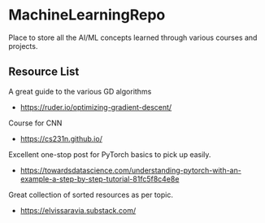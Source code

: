 # MachineLearningRepo
Place to store all the AI/ML concepts learned through various courses and projects.

## Resource List 

A great guide to the various GD algorithms
- https://ruder.io/optimizing-gradient-descent/

Course for CNN
- https://cs231n.github.io/

Excellent one-stop post for PyTorch basics to pick up easily.
- https://towardsdatascience.com/understanding-pytorch-with-an-example-a-step-by-step-tutorial-81fc5f8c4e8e

Great collection of sorted resources as per topic.
- https://elvissaravia.substack.com/



